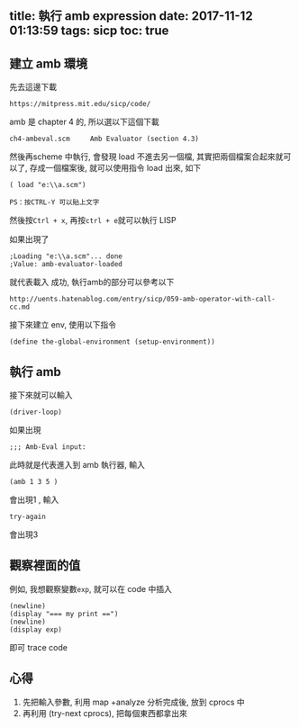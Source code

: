 title: 執行 amb expression
date: 2017-11-12 01:13:59
tags: sicp
toc: true
---

建立 amb 環境
----------------------

先去這邊下載

	https://mitpress.mit.edu/sicp/code/

amb 是 chapter 4 的, 所以選以下這個下載

	ch4-ambeval.scm 	Amb Evaluator (section 4.3)

然後再scheme 中執行, 會發現 load 不進去另一個檔, 其實把兩個檔案合起來就可以了, 存成一個檔案後, 就可以使用指令 load 出來, 如下

	( load "e:\\a.scm") 

`PS：按CTRL-Y 可以貼上文字`
<!--more-->
 
然後按`Ctrl + x`, 再按`ctrl + e`就可以執行 LISP

如果出現了 

    ;Loading "e:\\a.scm"... done
    ;Value: amb-evaluator-loaded

	
就代表載入 成功, 執行amb的部分可以參考以下

	http://uents.hatenablog.com/entry/sicp/059-amb-operator-with-call-cc.md

接下來建立 env, 使用以下指令

    (define the-global-environment (setup-environment))

	
執行 amb 
-------------------------

接下來就可以輸入 

	(driver-loop)

如果出現

    ;;; Amb-Eval input:

此時就是代表進入到 amb 執行器, 輸入

    (amb 1 3 5 )
	
會出現1 , 輸入 

    try-again
	
會出現3

觀察裡面的值
-------------------
例如, 我想觀察變數`exp`, 就可以在 code 中插入

	(newline)
	(display "=== my print ==")
	(newline)
	(display exp)

即可 trace code


心得
------------------

1. 先把輸入參數, 利用 map +analyze 分析完成後, 放到 cprocs 中
2. 再利用 (try-next cprocs), 把每個東西都拿出來


